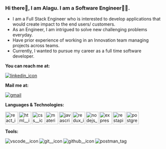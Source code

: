 ### Hi there👋, I am Alagu. I am a Software Engineer👩‍💻.

- I am a Full Stack Engineer who is interested to develop applications that would create impact to the end users/ customers.
- As an Engineer, I am intrigued to solve new challenging problems everyday.
- Have prior experience of working in an Innovation team managing projects across teams.
- Currently, I wanted to pursue my career as a full time software developer.
  
<!--
**alagumuthiah/alagumuthiah** is a ✨ _special_ ✨ repository because its `README.md` (this file) appears on your GitHub profile.

Here are some ideas to get you started:

- 🔭 I’m currently working on ...
- 🌱 I’m currently learning ...
- 👯 I’m looking to collaborate on ...
- 🤔 I’m looking for help with ...
- 💬 Ask me about ...
- 📫 How to reach me: ...
- 😄 Pronouns: ...
- ⚡ Fun fact: ...
-->

**You can reach me at:**

<a align="left" href="https://www.linkedin.com/in/alagu-muthiah96/"> <img src ="https://img.shields.io/badge/LinkedIn-0077B5?style=for-the-badge&logo=linkedin&logoColor=white" alt="linkedin_icon"/></a>

**Mail me at:**

<a href="mailto:alagudevi1996@gmail.com"><img src="https://img.shields.io/badge/Gmail-D14836?style=for-the-badge&logo=gmail&logoColor=white" alt="gmail"/> </a>

**Languages & Technologies:**

<img align="left" src= "https://user-images.githubusercontent.com/25181517/183897015-94a058a6-b86e-4e42-a37f-bf92061753e5.png" width ="40px" alt="react_icon"/>
<img align="left" src = "https://user-images.githubusercontent.com/25181517/192158954-f88b5814-d510-4564-b285-dff7d6400dad.png" width="40px" alt="html__icon"/>
<img align="left" src = "https://user-images.githubusercontent.com/25181517/183898674-75a4a1b1-f960-4ea9-abcb-637170a00a75.png" width="40px" alt="css__icon"/>
<img align="left" src = "https://user-images.githubusercontent.com/25181517/189716630-fe6c084c-6c66-43af-aa49-64c8aea4a5c2.png" width="40px" alt="materialUI__icon"/>
<img align="left" src= "https://user-images.githubusercontent.com/25181517/117447155-6a868a00-af3d-11eb-9cfe-245df15c9f3f.png" width ="40px" alt="javascript_icon"/>
<img align="left" src= "https://user-images.githubusercontent.com/25181517/187896150-cc1dcb12-d490-445c-8e4d-1275cd2388d6.png" width ="40px" alt="redux_icon"/>
<img align="left" src="https://user-images.githubusercontent.com/25181517/183568594-85e280a7-0d7e-4d1a-9028-c8c2209e073c.png" width="40px" alt="nodejs_icon"/>
<img align="left" src="https://user-images.githubusercontent.com/25181517/183859966-a3462d8d-1bc7-4880-b353-e2cbed900ed6.png" width="40px" alt="express_icon"/>
<img align="left" src="https://user-images.githubusercontent.com/25181517/192107858-fe19f043-c502-4009-8c47-476fc89718ad.png" width="40px" alt="restapi_icon"/>
<img src= "https://user-images.githubusercontent.com/25181517/117208740-bfb78400-adf5-11eb-97bb-09072b6bedfc.png" width ="40px" alt="postgres_icon"/>


**Tools:**

<img  align="left" src = "https://img.shields.io/badge/VSCode-0078D4?style=for-the-badge&logo=visual%20studio%20code&logoColor=white" alt="vscode__icon"/>
<img  align="left" src = "https://img.shields.io/badge/GIT-E44C30?style=for-the-badge&logo=git&logoColor=white" alt="git__icon"/>
<img  align="left" src = "https://img.shields.io/badge/GitHub-100000?style=for-the-badge&logo=github&logoColor=white" alt="github__icon"/>
<img src="https://img.shields.io/badge/Postman-FF6C37?style=for-the-badge&logo=Postman&logoColor=white" alt="postman_tag"/>

